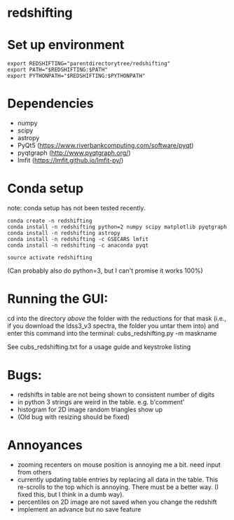 # redshifting

# Set up environment

```
export REDSHIFTING="parentdirectorytree/redshifting"
export PATH="$REDSHIFTING:$PATH"
export PYTHONPATH="$REDSHIFTING:$PYTHONPATH"
```

# Dependencies
* numpy
* scipy
* astropy
* PyQt5 (https://www.riverbankcomputing.com/software/pyqt)
* pyqtgraph (http://www.pyqtgraph.org/)
* lmfit (https://lmfit.github.io/lmfit-py/)

# Conda setup
note: conda setup has not been tested recently.
```
conda create -n redshifting
conda install -n redshifting python=2 numpy scipy matplotlib pyqtgraph
conda install -n redshifting astropy
conda install -n redshifting -c GSECARS lmfit
conda install -n redshifting -c anaconda pyqt

source activate redshifting
```
(Can probably also do python=3, but I can't promise it works 100%)

# Running the GUI:
cd into the directory *above* the folder with the reductions for that mask
 (i.e., if you download the ldss3_v3 spectra, the folder you untar them into)
and enter this command into the terminal: cubs_redshifting.py -m maskname

See cubs_redshifting.txt for a usage guide and keystroke listing

# Bugs:
* redshifts in table are not being shown to consistent number of digits
* in python 3 strings are weird in the table. e.g. b'comment'
* histogram for 2D image random triangles show up
* (Old bug with resizing should be fixed)

# Annoyances
* zooming recenters on mouse position is annoying me a bit. need input from others
* currently updating table entries by replacing all data in the table. This re-scrolls to the top which is annoying. There must be a better way. (I fixed this, but I think in a dumb way).
* percentiles on 2D image are not saved when you change the redshift
* implement an advance but no save feature

